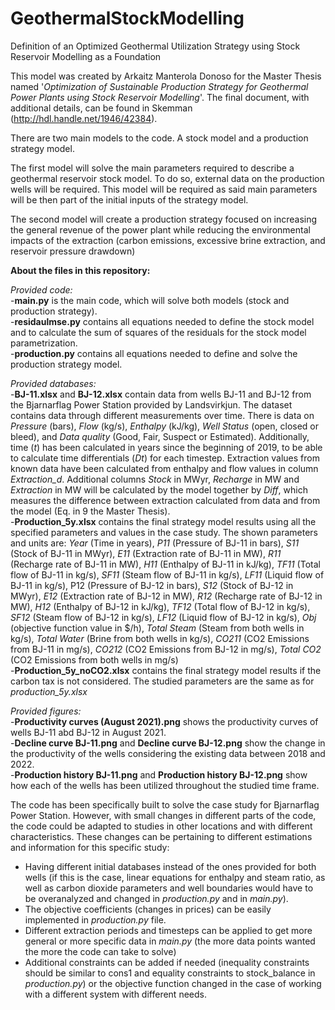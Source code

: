 # GeothermalStockModelling
Definition of an Optimized Geothermal Utilization Strategy using Stock Reservoir Modelling as a Foundation

This model was created by Arkaitz Manterola Donoso for the Master Thesis named '*Optimization of Sustainable Production Strategy for Geothermal Power Plants using Stock Reservoir Modelling*'. The final document, with additional details, can be found in Skemman (http://hdl.handle.net/1946/42384). 

There are two main models to the code. A stock model and a production strategy model.

The first model will solve the main parameters required to describe a geothermal reservoir stock model. To do so, external data on the production wells will be required. This model will be required as said main parameters will be then part of the initial inputs of the strategy model. 

The second model will create a production strategy focused on increasing the general revenue of the power plant while reducing the environmental impacts of the extraction (carbon emissions, excessive brine extraction, and reservoir pressure drawdown)

**About the files in this repository:**

*Provided code:* <br />
-**main.py** is the main code, which will solve both models (stock and production strategy). <br />
-**residaulmse.py** contains all equations needed to define the stock model and to calculate the sum of squares of the residuals for the stock model parametrization. <br /> 
-**production.py** contains all equations needed to define and solve the production strategy model. <br />

*Provided databases:* <br />
-**BJ-11.xlsx** and **BJ-12.xlsx** contain data from wells BJ-11 and BJ-12 from the Bjarnarflag Power Station provided by Landsvirkjun. The dataset contains data through different measurements over time. There is data on *Pressure* (bars), *Flow* (kg/s), *Enthalpy* (kJ/kg), *Well Status* (open, closed or bleed), and *Data quality* (Good, Fair, Suspect or Estimated). Additionally, time (*t*) has been calculated in years since the beginning of 2019, to be able to calculate time differentials (*Dt*) for each timestep. Extraction values from known data have been calculated from enthalpy and flow values in column *Extraction_d*. Additional columns *Stock* in MWyr, *Recharge* in MW and *Extraction* in MW will be calculated by the model together by *Diff*, which measures the difference between extraction calculated from data and from the model (Eq. in 9 the Master Thesis). <br />
-**Production_5y.xlsx** contains the final strategy model results using all the specified parameters and values in the case study. The shown parameters and units are: *Year* (Time in years), *P11* (Pressure of BJ-11 in bars),	*S11* (Stock of BJ-11 in MWyr),	*E11* (Extraction rate of BJ-11 in MW), *R11* (Recharge rate of BJ-11 in MW),	*H11*	(Enthalpy of BJ-11 in kJ/kg), *TF11*	(Total flow of BJ-11 in kg/s), *SF11*	(Steam flow of BJ-11 in kg/s), *LF11* (Liquid flow of BJ-11 in kg/s), P12 (Pressure of BJ-12 in bars), *S12* (Stock of BJ-12 in MWyr),	*E12* (Extraction rate of BJ-12 in MW), *R12* (Recharge rate of BJ-12 in MW),	*H12*	(Enthalpy of BJ-12 in kJ/kg), *TF12*	(Total flow of BJ-12 in kg/s), *SF12*	(Steam flow of BJ-12 in kg/s), *LF12* (Liquid flow of BJ-12 in kg/s), *Obj*	(objective function value in $/h), *Total Steam* (Steam from both wells in kg/s), *Total Water*	(Brine from both wells in kg/s), *CO211* (CO2 Emissions from BJ-11 in mg/s), *CO212* (CO2 Emissions from BJ-12 in mg/s),	*Total CO2* (CO2 Emissions from both wells in mg/s)<br />
-**Production_5y_noCO2.xlsx** contains the final strategy model results if the carbon tax is not considered. The studied parameters are the same as for *production_5y.xlsx* <br />

*Provided figures:* <br />
-**Productivity curves (August 2021).png** shows the productivity curves of wells BJ-11 abd BJ-12 in August 2021. <br />
-**Decline curve BJ-11.png** and **Decline curve BJ-12.png** show the change in the productivity of the wells considering the existing data between 2018 and 2022. <br />
-**Production history BJ-11.png** and **Production history BJ-12.png** show how each of the wells has been utilized throughout the studied time frame. <br />

The code has been specifically built to solve the case study for Bjarnarflag Power Station. However, with small changes in different parts of the code, the code could be adapted to studies in other locations and with different characteristics. These changes can be pertaining to different estimations and information for this specific study:
- Having different initial databases instead of the ones provided for both wells (if this is the case, linear equations for enthalpy and steam ratio, as well as carbon dioxide parameters and well boundaries would have to be overanalyzed and changed in *production.py* and in *main.py*). 
- The objective coefficients (changes in prices) can be easily implemented in *production.py* file. 
- Different extraction periods and timesteps can be applied to get more general or more specific data in *main.py* (the more data points wanted the more the code can take to solve)
- Additional constraints can be added if needed (inequality constraints should be similar to cons1 and equality constraints to stock_balance in *production.py*) or the objective function changed in the case of working with a different system with different needs. <br />
